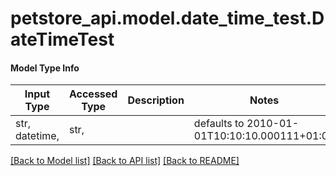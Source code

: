 # petstore_api.model.date_time_test.DateTimeTest

#### Model Type Info
Input Type | Accessed Type | Description | Notes
------------ | ------------- | ------------- | -------------
str, datetime,  | str,  |  | defaults to 2010-01-01T10:10:10.000111+01:00

[[Back to Model list]](../../README.md#documentation-for-models) [[Back to API list]](../../README.md#documentation-for-api-endpoints) [[Back to README]](../../README.md)

